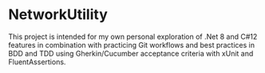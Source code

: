 # NetworkUtility

This project is intended for my own personal exploration of .Net 8 and C#12 features in combination with practicing Git workflows and best practices in BDD and TDD using Gherkin/Cucumber acceptance criteria with xUnit and FluentAssertions.
